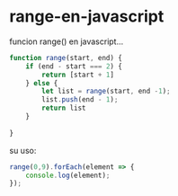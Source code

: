 # range-en-javascript
funcion range() en javascript...

```javascript
function range(start, end) {
    if (end - start === 2) {
        return [start + 1]
    } else {
        let list = range(start, end -1);
        list.push(end - 1);
        return list
    }
    
}
```

su uso:

```javascript
range(0,9).forEach(element => {
    console.log(element);
});
```
